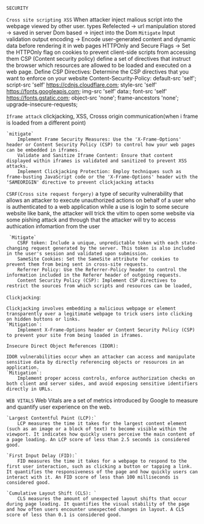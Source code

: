 

`SECURITY`

`Cross site scripting XSS`
    When attacker inject malious script into the webpage viewed by other user.
    types
        Refelected ->  url manipulation
        stored -> saved in server
        Dom based -> inject into the Dom
    `Mitigate`
        Input validation
        output encoding -> Encode user-generated content and dynamic data before rendering it in web pages
        HTTPOnly and Secure Flags -> Set the HTTPOnly flag on cookies to prevent client-side scripts from accessing them
        CSP (Content security policy)
            define a set of directives that instruct the browser which resources are allowed to be loaded and executed on a web page.
            Define CSP Directives: Determine the CSP directives that you want to enforce on your website
            Content-Security-Policy: 
                default-src 'self'; 
                script-src 'self' https://cdnjs.cloudflare.com; 
                style-src 'self' https://fonts.googleapis.com; 
                img-src 'self' data:; 
                font-src 'self' https://fonts.gstatic.com; 
                object-src 'none'; 
                frame-ancestors 'none'; 
                upgrade-insecure-requests;

`Iframe attack`
    clickjacking, XSS, Crosss origin communication(when i frame is loaded from a different point)

    `mitigate`
        Implement Frame Security Measures: Use the 'X-Frame-Options' header or Content Security Policy (CSP) to control how your web pages can be embedded in iframes. 
        Validate and Sanitize Iframe Content: Ensure that content displayed within iframes is validated and sanitized to prevent XSS attacks.
        Implement Clickjacking Protection: Employ techniques such as frame-busting JavaScript code or the 'X-Frame-Options' header with the 'SAMEORIGIN' directive to prevent clickjacking attacks 

`CSRF(Cross site request forgery)`
     a type of security vulnerability that allows an attacker to execute unauthorized actions on behalf of a user who is authenticated to a web application
     while a use is login to some secure website like bank, the attacker will trick the vitim to open some website via some pishing attack and through that the attacker will try to access authication infomartion from the user

     `Mitigate`
        CSRF token: Include a unique, unpredictable token with each state-changing request generated by the server. This token is also included in the user's session and validated upon submission.
        SameSite Cookies: Set the SameSite attribute for cookies to prevent them from being sent in cross-site requests. 
        Referrer Policy: Use the Referrer-Policy header to control the information included in the Referer header of outgoing requests.
        Content Security Policy (CSP): Implement CSP directives to restrict the sources from which scripts and resources can be loaded,

`Clickjacking`:

    Clickjacking involves embedding a malicious webpage or element transparently over a legitimate webpage to trick users into clicking on hidden buttons or links.
    `Mitigation`: 
        Implement X-Frame-Options header or Content Security Policy (CSP) to prevent your site from being loaded in iframes.

`Insecure Direct Object References (IDOR):`

    IDOR vulnerabilities occur when an attacker can access and manipulate sensitive data by directly referencing objects or resources in an application.
    `Mitigation`: 
        Implement proper access controls, enforce authorization checks on both client and server sides, and avoid exposing sensitive identifiers directly in URLs.




`WEB VITALS`
    Web Vitals are a set of metrics introduced by Google to measure and quantify user experience on the web.

    `Largest Contentful Paint (LCP):` 
        LCP measures the time it takes for the largest content element (such as an image or a block of text) to become visible within the viewport. It indicates how quickly users perceive the main content of a page loading. An LCP score of less than 2.5 seconds is considered good.

    `First Input Delay (FID):` 
        FID measures the time it takes for a webpage to respond to the first user interaction, such as clicking a button or tapping a link. It quantifies the responsiveness of the page and how quickly users can interact with it. An FID score of less than 100 milliseconds is considered good.

    `Cumulative Layout Shift (CLS): `
        CLS measures the amount of unexpected layout shifts that occur during page loading. It quantifies the visual stability of the page and how often users encounter unexpected changes in layout. A CLS score of less than 0.1 is considered good.





